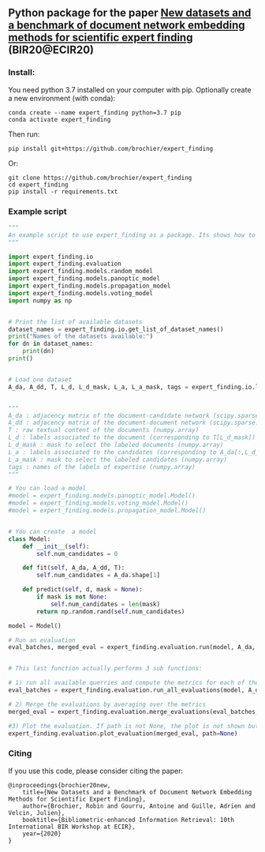 ## Python package for the paper [ New datasets and a benchmark of document network embedding methods for scientific expert finding](https://arxiv.org/pdf/2004.03621.pdf) (BIR20@ECIR20)

### Install:

You need python 3.7 installed on your computer with pip. Optionally create a new environment (with conda):
    
    conda create --name expert_finding python=3.7 pip
    conda activate expert_finding
    
Then run:

    pip install git+https://github.com/brochier/expert_finding
    
Or:

    git clone https://github.com/brochier/expert_finding
    cd expert_finding
    pip install -r requirements.txt  

### Example script

```python
"""
An example script to use expert_finding as a package. Its shows how to load a dataset, create a model and run an evaluation.
"""

import expert_finding.io
import expert_finding.evaluation
import expert_finding.models.random_model
import expert_finding.models.panoptic_model
import expert_finding.models.propagation_model
import expert_finding.models.voting_model
import numpy as np


# Print the list of available datasets
dataset_names = expert_finding.io.get_list_of_dataset_names()
print("Names of the datasets available:")
for dn in dataset_names:
    print(dn)
print()


# Load one dataset
A_da, A_dd, T, L_d, L_d_mask, L_a, L_a_mask, tags = expert_finding.io.load_dataset("stats.stackexchange.com")


"""
A_da : adjacency matrix of the document-candidate network (scipy.sparse.csr_matrix)
A_dd : adjacency matrix of the document-document network (scipy.sparse.csr_matrix)
T : raw textual content of the documents (numpy.array)
L_d : labels associated to the document (corresponding to T[L_d_mask]) (numpy.array)
L_d_mask : mask to select the labeled documents (numpy.array)
L_a : labels associated to the candidates (corresponding to A_da[:,L_d_mask]) (numpy.array)
L_a_mask : mask to select the labeled candidates (numpy.array)
tags : names of the labels of expertise (numpy.array)
"""

# You can load a model
#model = expert_finding.models.panoptic_model.Model()
#model = expert_finding.models.voting_model.Model()
#model = expert_finding.models.propagation_model.Model()


# You can create  a model
class Model:
    def __init__(self):
        self.num_candidates = 0

    def fit(self, A_da, A_dd, T):
        self.num_candidates = A_da.shape[1]

    def predict(self, d, mask = None):
        if mask is not None:
            self.num_candidates = len(mask)
        return np.random.rand(self.num_candidates)

model = Model()

# Run an evaluation
eval_batches, merged_eval = expert_finding.evaluation.run(model, A_da, A_dd, T, L_d, L_d_mask, L_a, L_a_mask, tags)


# This last function actually performs 3 sub functions:

# 1) run all available querries and compute the metrics for each of them
eval_batches = expert_finding.evaluation.run_all_evaluations(model, A_da, A_dd, T, L_d, L_d_mask, L_a, L_a_mask)

# 2) Merge the evaluations by averaging over the metrics
merged_eval = expert_finding.evaluation.merge_evaluations(eval_batches, tags)

#3) Plot the evaluation. If path is not None, the plot is not shown but saved in an image on disk. 
expert_finding.evaluation.plot_evaluation(merged_eval, path=None)
```
    
### Citing

If you use this code, please consider citing the paper:

	@inproceedings{brochier20new,
		title={New Datasets and a Benchmark of Document Network Embedding Methods for Scientific Expert Finding},
		author={Brochier, Robin and Gourru, Antoine and Guille, Adrien and Velcin, Julien},
		booktitle={Bibliometric-enhanced Information Retrieval: 10th International BIR Workshop at ECIR},
		year={2020}
	}

 
 